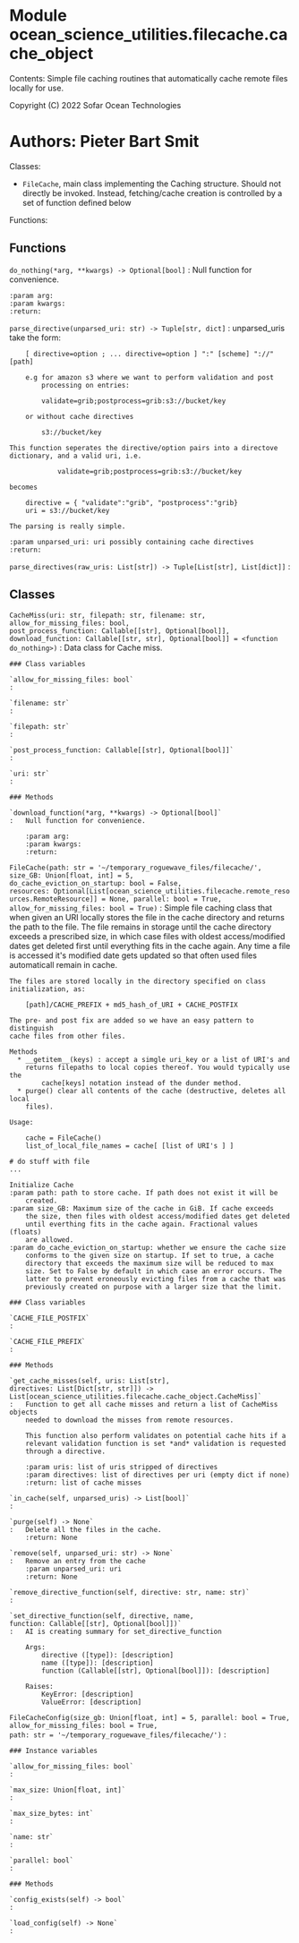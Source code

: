 Module ocean_science_utilities.filecache.cache_object
=====================================================
Contents: Simple file caching routines that automatically     cache remote files locally for use.

Copyright (C) 2022
Sofar Ocean Technologies

Authors: Pieter Bart Smit
======================

Classes:
- `FileCache`, main class implementing the Caching structure. Should not
   directly be invoked. Instead, fetching/cache creation is controlled by a
   set of function defined below

Functions:

Functions
---------


`do_nothing(*arg, **kwargs) ‑> Optional[bool]`
:   Null function for convenience.

    :param arg:
    :param kwargs:
    :return:


`parse_directive(unparsed_uri: str) ‑> Tuple[str, dict]`
:   unparsed_uris take the form:

        [ directive=option ; ... directive=option ] ":" [scheme] "://" [path]

        e.g for amazon s3 where we want to perform validation and post
            processing on entries:

            validate=grib;postprocess=grib:s3://bucket/key

        or without cache directives

            s3://bucket/key

    This function seperates the directive/option pairs into a directove
    dictionary, and a valid uri, i.e.

                validate=grib;postprocess=grib:s3://bucket/key

    becomes

        directive = { "validate":"grib", "postprocess":"grib}
        uri = s3://bucket/key

    The parsing is really simple.

    :param unparsed_uri: uri possibly containing cache directives
    :return:


`parse_directives(raw_uris: List[str]) ‑> Tuple[List[str], List[dict]]`
:

Classes
-------

`CacheMiss(uri: str, filepath: str, filename: str, allow_for_missing_files: bool, post_process_function: Callable[[str], Optional[bool]], download_function: Callable[[str, str], Optional[bool]] = <function do_nothing>)`
:   Data class for Cache miss.

    ### Class variables

    `allow_for_missing_files: bool`
    :

    `filename: str`
    :

    `filepath: str`
    :

    `post_process_function: Callable[[str], Optional[bool]]`
    :

    `uri: str`
    :

    ### Methods

    `download_function(*arg, **kwargs) ‑> Optional[bool]`
    :   Null function for convenience.

        :param arg:
        :param kwargs:
        :return:

`FileCache(path: str = '~/temporary_roguewave_files/filecache/', size_GB: Union[float, int] = 5, do_cache_eviction_on_startup: bool = False, resources: Optional[List[ocean_science_utilities.filecache.remote_resources.RemoteResource]] = None, parallel: bool = True, allow_for_missing_files: bool = True)`
:   Simple file caching class that when given an URI locally stores the
    file in the cache directory and returns the path to the file. The file
    remains in storage until the cache directory exceeds a prescribed size,
    in which case files with oldest access/modified dates get deleted first
    until everything fits in the cache again. Any time a file is accessed it's
    modified date gets updated so that often used files automaticall remain in
    cache.

    The files are stored locally in the directory specified on class
    initialization, as:

        [path]/CACHE_PREFIX + md5_hash_of_URI + CACHE_POSTFIX

    The pre- and post fix are added so we have an easy pattern to distinguish
    cache files from other files.

    Methods
      * __getitem__(keys) : accept a simgle uri_key or a list of URI's and
        returns filepaths to local copies thereof. You would typically use the
            cache[keys] notation instead of the dunder method.
      * purge() clear all contents of the cache (destructive, deletes all local
        files).

    Usage:

        cache = FileCache()
        list_of_local_file_names = cache[ [list of URI's ] ]

    # do stuff with file
    ...

    Initialize Cache
    :param path: path to store cache. If path does not exist it will be
        created.
    :param size_GB: Maximum size of the cache in GiB. If cache exceeds
        the size, then files with oldest access/modified dates get deleted
        until everthing fits in the cache again. Fractional values (floats)
        are allowed.
    :param do_cache_eviction_on_startup: whether we ensure the cache size
        conforms to the given size on startup. If set to true, a cache
        directory that exceeds the maximum size will be reduced to max
        size. Set to False by default in which case an error occurs. The
        latter to prevent eroneously evicting files from a cache that was
        previously created on purpose with a larger size that the limit.

    ### Class variables

    `CACHE_FILE_POSTFIX`
    :

    `CACHE_FILE_PREFIX`
    :

    ### Methods

    `get_cache_misses(self, uris: List[str], directives: List[Dict[str, str]]) ‑> List[ocean_science_utilities.filecache.cache_object.CacheMiss]`
    :   Function to get all cache misses and return a list of CacheMiss objects
        needed to download the misses from remote resources.

        This function also perform validates on potential cache hits if a
        relevant validation function is set *and* validation is requested
        through a directive.

        :param uris: list of uris stripped of directives
        :param directives: list of directives per uri (empty dict if none)
        :return: list of cache misses

    `in_cache(self, unparsed_uris) ‑> List[bool]`
    :

    `purge(self) ‑> None`
    :   Delete all the files in the cache.
        :return: None

    `remove(self, unparsed_uri: str) ‑> None`
    :   Remove an entry from the cache
        :param unparsed_uri: uri
        :return: None

    `remove_directive_function(self, directive: str, name: str)`
    :

    `set_directive_function(self, directive, name, function: Callable[[str], Optional[bool]])`
    :   AI is creating summary for set_directive_function

        Args:
            directive ([type]): [description]
            name ([type]): [description]
            function (Callable[[str], Optional[bool]]): [description]

        Raises:
            KeyError: [description]
            ValueError: [description]

`FileCacheConfig(size_gb: Union[float, int] = 5, parallel: bool = True, allow_for_missing_files: bool = True, path: str = '~/temporary_roguewave_files/filecache/')`
:

    ### Instance variables

    `allow_for_missing_files: bool`
    :

    `max_size: Union[float, int]`
    :

    `max_size_bytes: int`
    :

    `name: str`
    :

    `parallel: bool`
    :

    ### Methods

    `config_exists(self) ‑> bool`
    :

    `load_config(self) ‑> None`
    :
